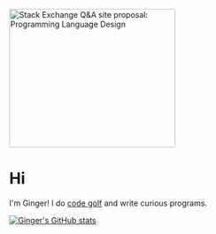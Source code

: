 <a href="https://area51.stackexchange.com/proposals/127456/programming-language-design?referrer=ZmNmMDVmNjkyYzZhOWFhNzMzYmZiMWU2ZWJjOGM1ZWZiNjQxMmJlODhjMmUyMThkZjdiMTFjODk5YzYyMzlkOV1oIUOwU65IGdSESWGS69OvPuIKIKkC6U0wsoDYYTGu0"><img src="https://area51.stackexchange.com/ads/proposal/127456.png" width="300" height="250" alt="Stack Exchange Q&A site proposal: Programming Language Design" /></a>

# Hi
I'm Ginger! I do [code golf](https://codegolf.stackexchange.com/users/108218/ginger) and write curious programs.

[![Ginger's GitHub stats](https://github-readme-stats.vercel.app/api?username=gingershaped)](https://github.com/anuraghazra/github-readme-stats)
